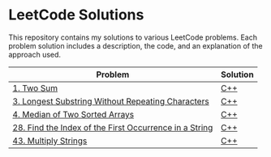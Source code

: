 # LeetCode Solutions

This repository contains my solutions to various LeetCode problems. Each problem solution includes a description, the code, and an explanation of the approach used.

| Problem | Solution |
| --- | --- |
| [1. Two Sum](https://leetcode.com/problems/two-sum/) | [C++](./LeetCodeSolutions%5BC%2B%2B%5D/1.cpp) |
| [3. Longest Substring Without Repeating Characters](https://leetcode.com/problems/longest-substring-without-repeating-characters/) | [C++](./LeetCodeSolutions%5BC%2B%2B%5D/3.cpp) |
| [4. Median of Two Sorted Arrays](https://leetcode.com/problems/median-of-two-sorted-arrays/) | [C++](./LeetCodeSolutions%5BC%2B%2B%5D/4.cpp) |
| [28. Find the Index of the First Occurrence in a String](https://leetcode.com/problems/find-the-index-of-the-first-occurrence-in-a-string/) | [C++](./LeetCodeSolutions%5BC%2B%2B%5D/28.cpp) |
| [43. Multiply Strings](https://leetcode.com/problems/multiply-strings/) | [C++](./LeetCodeSolutions%5BC%2B%2B%5D/43.cpp) |
